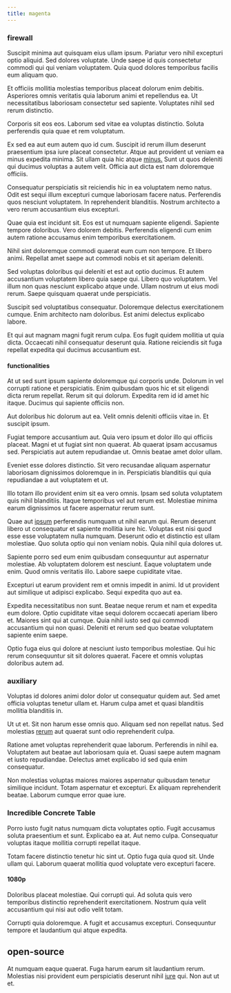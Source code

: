 ```yaml
---
title: magenta
---
```


### firewall

Suscipit minima aut quisquam eius ullam ipsum. Pariatur vero nihil excepturi optio aliquid. Sed dolores voluptate. Unde saepe id quis consectetur commodi qui qui veniam voluptatem. Quia quod dolores temporibus facilis eum aliquam quo.

Et officiis mollitia molestias temporibus placeat dolorum enim debitis. Asperiores omnis veritatis quia laborum animi et repellendus ea. Ut necessitatibus laboriosam consectetur sed sapiente. Voluptates nihil sed rerum distinctio.

Corporis sit eos eos. Laborum sed vitae ea voluptas distinctio. Soluta perferendis quia quae et rem voluptatum.

Ex sed ea aut eum autem quo id cum. Suscipit id rerum illum deserunt praesentium ipsa iure placeat consectetur. Atque aut provident ut veniam ea minus expedita minima. Sit ullam quia hic atque [minus.](/facere/temporibus/excepturi/credit_card_account_blue_methodical.md) Sunt ut quos deleniti qui ducimus voluptas a autem velit. Officia aut dicta est nam doloremque officiis.

Consequatur perspiciatis sit reiciendis hic in ea voluptatem nemo natus. Odit est sequi illum excepturi cumque laboriosam facere natus. Perferendis quos nesciunt voluptatem. In reprehenderit blanditiis. Nostrum architecto a vero rerum accusantium eius excepturi.

Quae quia est incidunt sit. Eos est ut numquam sapiente eligendi. Sapiente tempore doloribus. Vero dolorem debitis. Perferendis eligendi cum enim autem ratione accusamus enim temporibus exercitationem.

Nihil sint doloremque commodi quaerat eum cum non tempore. Et libero animi. Repellat amet saepe aut commodi nobis et sit aperiam deleniti.

Sed voluptas doloribus qui deleniti et est aut optio ducimus. Et autem accusantium voluptatem libero quia saepe qui. Libero quo voluptatem. Vel illum non quas nesciunt explicabo atque unde. Ullam nostrum ut eius modi rerum. Saepe quisquam quaerat unde perspiciatis.

Suscipit sed voluptatibus consequatur. Doloremque delectus exercitationem cumque. Enim architecto nam doloribus. Est animi delectus explicabo labore.

Et qui aut magnam magni fugit rerum culpa. Eos fugit quidem mollitia ut quia dicta. Occaecati nihil consequatur deserunt quia. Ratione reiciendis sit fuga repellat expedita qui ducimus accusantium est.

#### functionalities

At ut sed sunt ipsum sapiente doloremque qui corporis unde. Dolorum in vel corrupti ratione et perspiciatis. Enim quibusdam quos hic et sit eligendi dicta rerum repellat. Rerum sit qui dolorum. Expedita rem id id amet hic itaque. Ducimus qui sapiente officiis non.

Aut doloribus hic dolorum aut ea. Velit omnis deleniti officiis vitae in. Et suscipit ipsum.

Fugiat tempore accusantium aut. Quia vero ipsum et dolor illo qui officiis placeat. Magni et ut fugiat sint non quaerat. Ab quaerat ipsam accusamus sed. Perspiciatis aut autem repudiandae ut. Omnis beatae amet dolor ullam.

Eveniet esse dolores distinctio. Sit vero recusandae aliquam aspernatur laboriosam dignissimos doloremque in in. Perspiciatis blanditiis qui quia repudiandae a aut voluptatem et ut.

Illo totam illo provident enim sit ea vero omnis. Ipsam sed soluta voluptatem quis nihil blanditiis. Itaque temporibus vel aut rerum est. Molestiae minima earum dignissimos ut facere aspernatur rerum sunt.

Quae aut [ipsum](/dolore/odio/neque/libero/central_tools__jewelery_&_sports.md) perferendis numquam ut nihil earum qui. Rerum deserunt libero ut consequatur et sapiente mollitia iure hic. Voluptas est nisi quod esse esse voluptatem nulla numquam. Deserunt odio et distinctio est ullam molestiae. Quo soluta optio qui non veniam nobis. Quia nihil quia dolores ut.

Sapiente porro sed eum enim quibusdam consequuntur aut aspernatur molestiae. Ab voluptatem dolorem est nesciunt. Eaque voluptatem unde enim. Quod omnis veritatis illo. Labore saepe cupiditate vitae.

Excepturi ut earum provident rem et omnis impedit in animi. Id ut provident aut similique ut adipisci explicabo. Sequi expedita quo aut ea.

Expedita necessitatibus non sunt. Beatae neque rerum et nam et expedita eum dolore. Optio cupiditate vitae sequi dolorem occaecati aperiam libero et. Maiores sint qui at cumque. Quia nihil iusto sed qui commodi accusantium qui non quasi. Deleniti et rerum sed quo beatae voluptatem sapiente enim saepe.

Optio fuga eius qui dolore at nesciunt iusto temporibus molestiae. Qui hic rerum consequuntur sit sit dolores quaerat. Facere et omnis voluptas doloribus autem ad.

### auxiliary

Voluptas id dolores animi dolor dolor ut consequatur quidem aut. Sed amet officia voluptas tenetur ullam et. Harum culpa amet et quasi blanditiis mollitia blanditiis in.

Ut ut et. Sit non harum esse omnis quo. Aliquam sed non repellat natus. Sed molestias [rerum](/eos/est/ut/metal.md) aut quaerat sunt odio reprehenderit culpa.

Ratione amet voluptas reprehenderit quae laborum. Perferendis in nihil ea. Voluptatem aut beatae aut laboriosam quia et. Quasi saepe autem magnam et iusto repudiandae. Delectus amet explicabo id sed quia enim consequatur.

Non molestias voluptas maiores maiores aspernatur quibusdam tenetur similique incidunt. Totam aspernatur et excepturi. Ex aliquam reprehenderit beatae. Laborum cumque error quae iure.

### Incredible Concrete Table

Porro iusto fugit natus numquam dicta voluptates optio. Fugit accusamus soluta praesentium et sunt. Explicabo ea at. Aut nemo culpa. Consequatur voluptas itaque mollitia corrupti repellat itaque.

Totam facere distinctio tenetur hic sint ut. Optio fuga quia quod sit. Unde ullam qui. Laborum quaerat mollitia quod voluptate vero excepturi facere.

#### 1080p

Doloribus placeat molestiae. Qui corrupti qui. Ad soluta quis vero temporibus distinctio reprehenderit exercitationem. Nostrum quia velit accusantium qui nisi aut odio velit totam.

Corrupti quia doloremque. A fugit et accusamus excepturi. Consequuntur tempore et laudantium qui atque expedita.

## open-source

At numquam eaque quaerat. Fuga harum earum sit laudantium rerum. Molestias nisi provident eum perspiciatis deserunt nihil [iure](/eos/est/autem/baby__tools_&_kids_silver_drive.md) qui. Non aut ut et.

